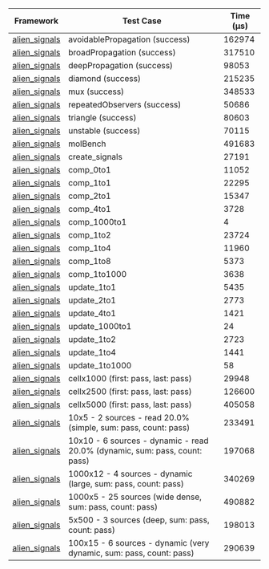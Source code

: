| Framework | Test Case | Time (μs) |
| --- | --- | --- |
| [alien_signals](https://github.com/medz/alien-signals-dart) | avoidablePropagation (success) | 162974 |
| [alien_signals](https://github.com/medz/alien-signals-dart) | broadPropagation (success) | 317510 |
| [alien_signals](https://github.com/medz/alien-signals-dart) | deepPropagation (success) | 98053 |
| [alien_signals](https://github.com/medz/alien-signals-dart) | diamond (success) | 215235 |
| [alien_signals](https://github.com/medz/alien-signals-dart) | mux (success) | 348533 |
| [alien_signals](https://github.com/medz/alien-signals-dart) | repeatedObservers (success) | 50686 |
| [alien_signals](https://github.com/medz/alien-signals-dart) | triangle (success) | 80603 |
| [alien_signals](https://github.com/medz/alien-signals-dart) | unstable (success) | 70115 |
| [alien_signals](https://github.com/medz/alien-signals-dart) | molBench | 491683 |
| [alien_signals](https://github.com/medz/alien-signals-dart) | create_signals | 27191 |
| [alien_signals](https://github.com/medz/alien-signals-dart) | comp_0to1 | 11052 |
| [alien_signals](https://github.com/medz/alien-signals-dart) | comp_1to1 | 22295 |
| [alien_signals](https://github.com/medz/alien-signals-dart) | comp_2to1 | 15347 |
| [alien_signals](https://github.com/medz/alien-signals-dart) | comp_4to1 | 3728 |
| [alien_signals](https://github.com/medz/alien-signals-dart) | comp_1000to1 | 4 |
| [alien_signals](https://github.com/medz/alien-signals-dart) | comp_1to2 | 23724 |
| [alien_signals](https://github.com/medz/alien-signals-dart) | comp_1to4 | 11960 |
| [alien_signals](https://github.com/medz/alien-signals-dart) | comp_1to8 | 5373 |
| [alien_signals](https://github.com/medz/alien-signals-dart) | comp_1to1000 | 3638 |
| [alien_signals](https://github.com/medz/alien-signals-dart) | update_1to1 | 5435 |
| [alien_signals](https://github.com/medz/alien-signals-dart) | update_2to1 | 2773 |
| [alien_signals](https://github.com/medz/alien-signals-dart) | update_4to1 | 1421 |
| [alien_signals](https://github.com/medz/alien-signals-dart) | update_1000to1 | 24 |
| [alien_signals](https://github.com/medz/alien-signals-dart) | update_1to2 | 2723 |
| [alien_signals](https://github.com/medz/alien-signals-dart) | update_1to4 | 1441 |
| [alien_signals](https://github.com/medz/alien-signals-dart) | update_1to1000 | 58 |
| [alien_signals](https://github.com/medz/alien-signals-dart) | cellx1000 (first: pass, last: pass) | 29948 |
| [alien_signals](https://github.com/medz/alien-signals-dart) | cellx2500 (first: pass, last: pass) | 126600 |
| [alien_signals](https://github.com/medz/alien-signals-dart) | cellx5000 (first: pass, last: pass) | 405058 |
| [alien_signals](https://github.com/medz/alien-signals-dart) | 10x5 - 2 sources - read 20.0% (simple, sum: pass, count: pass) | 233491 |
| [alien_signals](https://github.com/medz/alien-signals-dart) | 10x10 - 6 sources - dynamic - read 20.0% (dynamic, sum: pass, count: pass) | 197068 |
| [alien_signals](https://github.com/medz/alien-signals-dart) | 1000x12 - 4 sources - dynamic (large, sum: pass, count: pass) | 340269 |
| [alien_signals](https://github.com/medz/alien-signals-dart) | 1000x5 - 25 sources (wide dense, sum: pass, count: pass) | 490882 |
| [alien_signals](https://github.com/medz/alien-signals-dart) | 5x500 - 3 sources (deep, sum: pass, count: pass) | 198013 |
| [alien_signals](https://github.com/medz/alien-signals-dart) | 100x15 - 6 sources - dynamic (very dynamic, sum: pass, count: pass) | 290639 |
